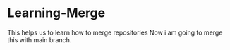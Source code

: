 # Learning-Merge
This helps us to learn how to merge repositories
Now i am going to merge this with main branch.
